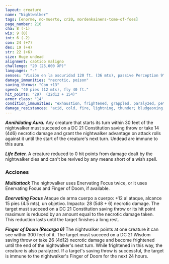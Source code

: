 ```yaml
---
layout: creature
name: "Nightwalker"
tags: [enorme, no-muerto, cr20, mordenkainens-tome-of-foes]
page_number: 216
cha: 8 (-1)
wis: 9 (0)
int: 6 (-2)
con: 24 (+7)
dex: 19 (+4)
str: 22 (+6)
size: Huge undead
alignment: caótico maligno
challenge: "20 (25,000 XP)"
languages: "-"
senses: "Visión en la oscuridad 120 ft. (36 mts), passive Perception 9"
damage_immunities: "necrotic, poison"
saving_throws: "Con +13"
speed: "40 pies (12 mts), fly 40 ft."
hit_points: "297  (22d12 + 154)"
armor_class: "14"
condition_immunities: "exhaustion, frightened, grappled, paralyzed, petrified, poisoned, prone, restrained"
damage_resistances: "acid, cold, fire, lightning, thunder; bludgeoning, piercing, and slashing from nonmagical attacks"
---
```


***Annihilating Aura.*** Any creature that starts its turn within 30 feet of the nightwalker must succeed on a DC 21 Constitution saving throw or take 14 (4d6) necrotic damage and grant the nightwalker advantage on attack rolls against it until the start of the creature's next turn. Undead are immune to this aura.

***Life Eater.*** A creature reduced to 0 hit points from damage dealt by the nightwalker dies and can't be revived by any means short of a wish spell.

### Acciones

***Multiattack*** The nightwalker uses Enervating Focus twice, or it uses Enervating Focus and Finger of Doom, if available.

***Enervating Focus*** Ataque de arma cuerpo a cuerpo: +12 al ataque, alcance 15 pies (4.5 mts), un objetivo. Impacto: 28 (5d8 + 6) necrotic damage. The target must succeed on a DC 21 Constitution saving throw or its hit point maximum is reduced by an amount equal to the necrotic damage taken. This reduction lasts until the target finishes a long rest.

***Finger of Doom (Recarga 6)*** The nightwalker points at one creature it can see within 300 feet of it. The target must succeed on a DC 21 Wisdom saving throw or take 26 (4d12) necrotic damage and become frightened until the end of the nightwalker's next turn. While frightened in this way, the creature is also paralyzed. If a target's saving throw is successful, the target is immune to the nightwalker's Finger of Doom for the next 24 hours.